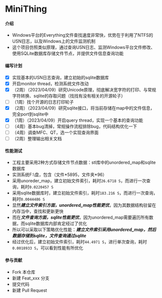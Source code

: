 # MiniThing

#### 介绍
- Windows平台的Everything文件查找速度非常快，优势在于利用了NTFS的USN日志，以及Windows上的文件监测机制
- 这个项目仿照类似原理，通过查询USN日志、监测Windows平台文件修改、使用SQLite数据库存储文件节点，并提供文件信息查询功能

#### 编写计划
- [x] 实现基本的USN日志查询，建立初始的sqlite数据库
- [x] 开启monitor thread，检测系统文件改动
- [x] （2周）（2023/04/09）研究Unicode原理，彻底解决宽字符的打印、与常规字符转换、sqlite的存取问题（找找有没有相关的开源轮子）
- [ ] （1周）找个开源的日志打印轮子
- [x] （2周）（2023/04/09）研究sqlite接口，将当前存储在map中的文件信息，完全port到sqlite中
- [x] （1周）（2023/04/09）开启query thread，实现一个基本的查询功能
- [ ] （4周）基本bug清掉，常规操作流程排除bug，代码结构优化一下
- [ ] （4周）调查MFC、QT，选一个实现查询界面
- [ ] （2周）整理输出相关文档

#### 性能测试
- 工程主要采用2种方式存储文件节点数据：stl库中的unordered_map和sqlite数据库
- 实测系统F:\盘，包含（文件\*5895，文件夹\*96）
- 采用unoreder_map，建立初始文件索引，耗时`26.6718 S`，而进行一次查询，耗时`0.0220457 S`
- 采用sqlite数据库时，建立初始文件索引，耗时`183.216 S`，而进行一次查询，耗时`0.0044486 S`
- 显然***建立文件索引方面，unordered_map性能更优***，因为其数据结构驻留在内存当中，查找和更新更快
- 而在***文件查询方面，sqlite性能更优***，因为unordered_map需要遍历所有数据，而sqlite数据库内部肯定经过了优化
- 所以可以采取以下策略优化性能：***建立文件索引采用unordered_map，然后数据存储到sqlite，文件查询通过sqlite***
- 经过优化后，建立初始文件索引，耗时`44.4971 S`，进行单次查询，耗时`0.0018933 S`，可以看到性能有所优化

#### 参与贡献
- Fork 本仓库
- 新建 Feat_xxx 分支
- 提交代码
- 新建 Pull Request
